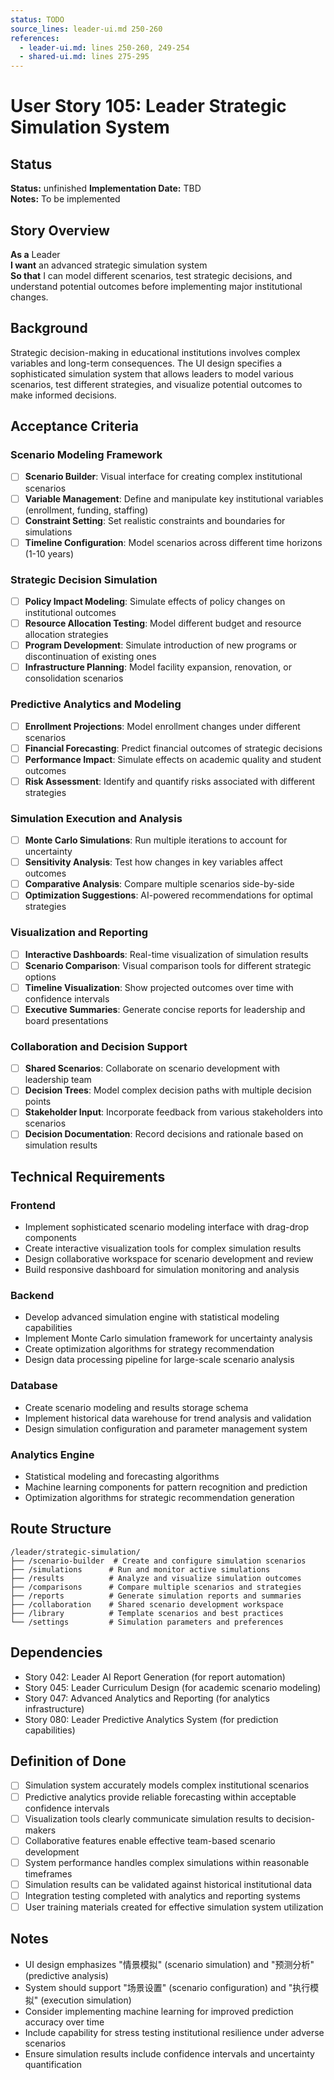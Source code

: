 ```yaml
---
status: TODO
source_lines: leader-ui.md 250-260
references:
  - leader-ui.md: lines 250-260, 249-254
  - shared-ui.md: lines 275-295
---
```

# User Story 105: Leader Strategic Simulation System

## Status
**Status:** unfinished
**Implementation Date:** TBD  
**Notes:** To be implemented

## Story Overview

**As a** Leader  
**I want** an advanced strategic simulation system  
**So that** I can model different scenarios, test strategic decisions, and understand potential outcomes before implementing major institutional changes.

## Background

Strategic decision-making in educational institutions involves complex variables and long-term consequences. The UI design specifies a sophisticated simulation system that allows leaders to model various scenarios, test different strategies, and visualize potential outcomes to make informed decisions.

## Acceptance Criteria

### Scenario Modeling Framework
- [ ] **Scenario Builder**: Visual interface for creating complex institutional scenarios
- [ ] **Variable Management**: Define and manipulate key institutional variables (enrollment, funding, staffing)
- [ ] **Constraint Setting**: Set realistic constraints and boundaries for simulations
- [ ] **Timeline Configuration**: Model scenarios across different time horizons (1-10 years)

### Strategic Decision Simulation
- [ ] **Policy Impact Modeling**: Simulate effects of policy changes on institutional outcomes
- [ ] **Resource Allocation Testing**: Model different budget and resource allocation strategies
- [ ] **Program Development**: Simulate introduction of new programs or discontinuation of existing ones
- [ ] **Infrastructure Planning**: Model facility expansion, renovation, or consolidation scenarios

### Predictive Analytics and Modeling
- [ ] **Enrollment Projections**: Model enrollment changes under different scenarios
- [ ] **Financial Forecasting**: Predict financial outcomes of strategic decisions
- [ ] **Performance Impact**: Simulate effects on academic quality and student outcomes
- [ ] **Risk Assessment**: Identify and quantify risks associated with different strategies

### Simulation Execution and Analysis
- [ ] **Monte Carlo Simulations**: Run multiple iterations to account for uncertainty
- [ ] **Sensitivity Analysis**: Test how changes in key variables affect outcomes
- [ ] **Comparative Analysis**: Compare multiple scenarios side-by-side
- [ ] **Optimization Suggestions**: AI-powered recommendations for optimal strategies

### Visualization and Reporting
- [ ] **Interactive Dashboards**: Real-time visualization of simulation results
- [ ] **Scenario Comparison**: Visual comparison tools for different strategic options
- [ ] **Timeline Visualization**: Show projected outcomes over time with confidence intervals
- [ ] **Executive Summaries**: Generate concise reports for leadership and board presentations

### Collaboration and Decision Support
- [ ] **Shared Scenarios**: Collaborate on scenario development with leadership team
- [ ] **Decision Trees**: Model complex decision paths with multiple decision points
- [ ] **Stakeholder Input**: Incorporate feedback from various stakeholders into scenarios
- [ ] **Decision Documentation**: Record decisions and rationale based on simulation results

## Technical Requirements

### Frontend
- Implement sophisticated scenario modeling interface with drag-drop components
- Create interactive visualization tools for complex simulation results
- Design collaborative workspace for scenario development and review
- Build responsive dashboard for simulation monitoring and analysis

### Backend
- Develop advanced simulation engine with statistical modeling capabilities
- Implement Monte Carlo simulation framework for uncertainty analysis
- Create optimization algorithms for strategy recommendation
- Design data processing pipeline for large-scale scenario analysis

### Database
- Create scenario modeling and results storage schema
- Implement historical data warehouse for trend analysis and validation
- Design simulation configuration and parameter management system

### Analytics Engine
- Statistical modeling and forecasting algorithms
- Machine learning components for pattern recognition and prediction
- Optimization algorithms for strategic recommendation generation

## Route Structure
```
/leader/strategic-simulation/
├── /scenario-builder  # Create and configure simulation scenarios
├── /simulations      # Run and monitor active simulations
├── /results          # Analyze and visualize simulation outcomes
├── /comparisons      # Compare multiple scenarios and strategies
├── /reports          # Generate simulation reports and summaries
├── /collaboration    # Shared scenario development workspace
├── /library          # Template scenarios and best practices
└── /settings         # Simulation parameters and preferences
```

## Dependencies
- Story 042: Leader AI Report Generation (for report automation)
- Story 045: Leader Curriculum Design (for academic scenario modeling)
- Story 047: Advanced Analytics and Reporting (for analytics infrastructure)
- Story 080: Leader Predictive Analytics System (for prediction capabilities)

## Definition of Done
- [ ] Simulation system accurately models complex institutional scenarios
- [ ] Predictive analytics provide reliable forecasting within acceptable confidence intervals
- [ ] Visualization tools clearly communicate simulation results to decision-makers
- [ ] Collaborative features enable effective team-based scenario development
- [ ] System performance handles complex simulations within reasonable timeframes
- [ ] Simulation results can be validated against historical institutional data
- [ ] Integration testing completed with analytics and reporting systems
- [ ] User training materials created for effective simulation system utilization

## Notes
- UI design emphasizes "情景模拟" (scenario simulation) and "预测分析" (predictive analysis)
- System should support "场景设置" (scenario configuration) and "执行模拟" (execution simulation)
- Consider implementing machine learning for improved prediction accuracy over time
- Include capability for stress testing institutional resilience under adverse scenarios
- Ensure simulation results include confidence intervals and uncertainty quantification
